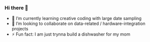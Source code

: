 ### Hi there 👋

- 🌱 I’m currently learning creative coding with large date sampling
- 👯 I’m looking to collaborate on data-related / hardware-integration projects
- ⚡ Fun fact: I am just trynna build a dishwasher for my mom

